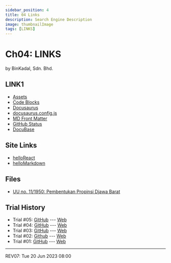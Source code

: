 ```yaml
---
sidebar_position: 4
title: 04 Links
description: Search Engine Description
image: thumbnailImage
tags: [LINKS]
---
```


# Ch04: LINKS
by BinKadal, Sdn. Bhd.

## LINK1
- [Assets](https://docusaurus.io/docs/markdown-features/assets)
- [Code Blocks](https://docs.readme.com/rdmd/docs/code-blocks)
- [Docusaurus](https://docusaurus.io/)
- [docusaurus.config.js](https://docusaurus.io/docs/api/docusaurus-config)
- [MD Front Matter](https://docusaurus.io/docs/api/plugins/@docusaurus/plugin-content-docs#markdown-front-matter)
- [GitHub Status](https://www.githubstatus.com/)
- [DocuBase](https://cbk2000.github.io/docubase/)

## Site Links
- [helloReact](/helloReact)
- [helloMarkdown](/helloMarkdown)

## Files
- [UU no. 11/1950: Pembentukan Propinsi Djawa Barat](/pdf/UU-1950-011-PEMBENTUKAN-PROPINSI-DJAWA-BARAT.pdf)

## Trial History
- Trial #05: [GitHub](https://github.com/yforku/DocuDemo/) --- [Web](https://yforku.github.io/DocuDemo/)
- Trial #04: [GitHub](https://github.com/yforku/docu4/) --- [Web](https://yforku.github.io/docu4/)
- Trial #03: [GitHub](https://github.com/yforku/docu3/) --- [Web](https://yforku.github.io/docu3/)
- Trial #02: [Github](https://github.com/yforku/docu2/) --- [Web](https://yforku.github.io/docu2/)
- Trial #01: [GitHub](https://github.com/yforku/docusaurus/) --- [Web](https://yforku.github.io/docusaurus/)

<hr />

REV07: Tue 20 Jun 2023 08:00

<!--
REV06: Fri 02 Jun 2023 03:00
REV05: Thu 01 Jun 2023 19:00
REV03: Sun 28 May 2023 11:00
REV01: Fri 26 May 2023 10:00
START: Thu 25 May 2023 19:00
-->

